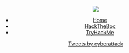 <link rel="stylesheet" type="text/css" media="all" href="/css/style.css" />
<link rel="shortcut icon" type="image/png" href="/img/favicon.ico"/>
<div align="center">
<img src="https://user-images.githubusercontent.com/98056797/152557406-f9501b1a-0213-4546-ae82-c55c299d3142.png">
<ul>
  <li><a href="/">Home</a></li>
  <li><a href="/htb/">HackTheBox</a></li>
  <li><a href="/thm/">TryHackMe</a></li>
</ul> 
<a class="twitter-timeline" href="https://twitter.com/cyberattack?ref_src=twsrc%5Etfw">Tweets by cyberattack</a> <script async src="https://platform.twitter.com/widgets.js" charset="utf-8"></script> 
